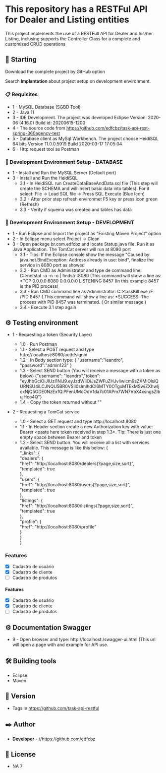 # This repository has a RESTFul API for Dealer and Listing entities

This project implements the use of a RESTFull API for Dealer and his/her Listing, inclusing supports the Controller Class for a complete and customized CRUD operations

## 🚀 Starting

Download the complete project by GitHub option

Search **Implantation** about project setup on development environment.

### 📋 Requisites

* 1 - MySQL Database (SGBD Tool)
* 2 - Java 11
* 3 - IDE Development. The project was developed Eclipse Version: 2020-06 (4.16.0) Build id: 20200615-1200
* 4 - The source code from https://github.com/edfcbz/task-api-rest-spring-360agency-test
* 5 - Database client as MySql Workbench. The project choose HeidiSQL 64 bits Version 11.0.0.5919 Build 2020-03-17 17:05:04
* 6 - Http request tool as Postman  

### 🔧 Development Environment Setup - DATABASE

* 1 - Install and Run the MySQL Server (Default port)
* 3 - Install and Run the HeidiSQL
  * 3.1 - In HeidiSQL run CreateDataBaseAndData.sql file (This step will create the SCHEMA and will insert basic data into tables). For it select: File -> Load SQL file -> Press SQL Execute (Blue Icon)
  * 3.2 - After prior step refresh environmet F5 key or press icon green (Refresh)
  * 3.3 - Verify if squema was created and tables has data 

### 🔧 Development Environment Setup - DEVELOPMENT

* 1 - Run Eclipse and Import the project as "Existing Maven Project" option
* 2 - In Eclipse menu select Project -> Clean
* 3 - Open package br.com.edfcbz and locate Statup.java file. Run it as Java Application. The TomCat server will run at 8080 port
  * 3.1 - Tips: If the Eclipse console show the message "Caused by: java.net.BindException: Address already in use: bind", finalize the service in 8080 port as showed
  * 3.2 - Run CMD as Administrator and type de command line: C:\>netstat -a -n -o | findstr :8080 (This command will show a line as:
          *TCP 0.0.0.0:8080 0.0.0.0:0 LISTENING 8457 (In this example 8457 is the PID process)
  * 3.3 - Run CMD command line as Administrator: C:\>taskKill.exe /F /PID 8457 ( This command will show a line as: 
          *SUCCESS: The process with PID 8457 was terminated. ( Or similar message )
  * 3.4 - Execute 3.1 step again

## ⚙️ Testing environment
* 1 - Requesting a token (Security Layer)
  * 1.0 - Run Postman
  * 1.1 - Select a POST request and type http://localhost:8080/auth/signin
  * 1.2 - In Body section type: {
                          "username":"leandro",
                          "password":"admin123"
                        }
  * 1.3 - Select SEND button (You will receive a message with a token as below)
  {"username": "leandro","token": "eyJhbGciOiJIUzI1NiJ9.eyJzdWIiOiJsZWFuZHJvIiwicm9sZXMiOlsiQURNSU4iLCJNQU5BR0VSIl0sImlhdCI6MTY0OTgxMTExMSwiZXhwIjoxNjQ5ODE0NzExfQ.PFenUMoOdV1da7c01APm7WN7VbX4xsngsZlbujHco4Q"}                        
  * 1.4 - Copy the token returned without ""

* 2 - Requesting a TomCat service
  * 1.0 - Select a GET request and type http://localhost:8080
  * 1.1 - In Header section create a new Authorization key with value: Bearer <paste here token received in step 1.3>. Tip: There is just one empty space between Bearer and token
  * 1.2 - Select SEND button. You will receive all a list with services available. This message is like this below:
{<br/>
    "_links": {<br/>
        "dealers": {<br/>
            "href": "http://localhost:8080/dealers{?page,size,sort}",<br/>
            "templated": true<br/>
        },<br/>
        "users": {<br/>
            "href": "http://localhost:8080/users{?page,size,sort}",<br/>
            "templated": true<br/>
        },<br/>
        "listings": {<br/>
            "href": "http://localhost:8080/listings{?page,size,sort}",<br/>
            "templated": true<br/>
        },<br/>
        "profile": {<br/>
            "href": "http://localhost:8080/profile"<br/>
        }<br/>
    }<br/>
}<br/>

### Features

- [x] Cadastro de usuário
- [x] Cadastro de cliente
- [ ] Cadastro de produtos

#### Features

- [x] Cadastro de usuário
- [x] Cadastro de cliente
- [ ] Cadastro de produtos

## ⚙️ Documentation Swagger
* 9 - Open browser and type: http://localhost:/swagger-ui.html (This url will open a page with and example for API use.

## 🛠️ Building tools

* Eclipse
* Maven

## 📌 Version

* Tags in https://github.com/task-api-restful

## ✒️ Author

* **Developer** - //https://github.com/edfcbz

## 📄 License

* NA
7
